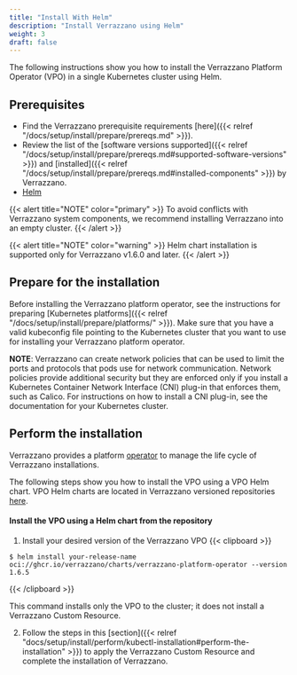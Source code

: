 ```yaml
---
title: "Install With Helm"
description: "Install Verrazzano using Helm"
weight: 3
draft: false
---
```


The following instructions show you how to install the Verrazzano Platform Operator (VPO) in a
single Kubernetes cluster using Helm.

## Prerequisites

- Find the Verrazzano prerequisite requirements [here]({{< relref "/docs/setup/install/prepare/prereqs.md" >}}).
- Review the list of the [software versions supported]({{< relref "/docs/setup/install/prepare/prereqs.md#supported-software-versions" >}}) and [installed]({{< relref "/docs/setup/install/prepare/prereqs.md#installed-components" >}}) by Verrazzano.
- [Helm](https://helm.sh)

{{< alert title="NOTE" color="primary" >}}
To avoid conflicts with Verrazzano system components, we recommend installing Verrazzano into an empty cluster.
{{< /alert >}}

{{< alert title="NOTE" color="warning" >}}
Helm chart installation is supported only for Verrazzano v1.6.0 and later.
{{< /alert >}}

## Prepare for the installation

Before installing the Verrazzano platform operator, see the instructions for preparing [Kubernetes platforms]({{< relref "/docs/setup/install/prepare/platforms/" >}}).
Make sure that you have a valid kubeconfig file pointing to the Kubernetes cluster that you want to use for installing your Verrazzano platform operator.

**NOTE**: Verrazzano can create network policies that can be used to limit the ports and protocols that pods use for network communication. Network policies provide additional security but they are enforced only if you install a Kubernetes Container Network Interface (CNI) plug-in that enforces them, such as Calico. For instructions on how to install a CNI plug-in, see the documentation for your Kubernetes cluster.

## Perform the installation

Verrazzano provides a platform [operator](https://kubernetes.io/docs/concepts/extend-kubernetes/operator/)
to manage the life cycle of Verrazzano installations.

The following steps show you how to install the VPO using a VPO Helm chart. VPO Helm charts are located in Verrazzano versioned repositories [here](https://github.com/orgs/verrazzano/packages/container/charts%2Fverrazzano-platform-operator/versions?filters%5Bversion_type%5D=tagged).

#### Install the VPO using a Helm chart from the repository

1. Install your desired version of the Verrazzano VPO 
   {{< clipboard >}}
<div class="highlight">

    $ helm install your-release-name oci://ghcr.io/verrazzano/charts/verrazzano-platform-operator --version 1.6.5

</div>
{{< /clipboard >}}

   This command installs only the VPO to the cluster; it does not install a Verrazzano Custom Resource.

2. Follow the steps in this [section]({{< relref "docs/setup/install/perform/kubectl-installation#perform-the-installation" >}}) to apply the Verrazzano Custom Resource and complete the installation of Verrazzano.
